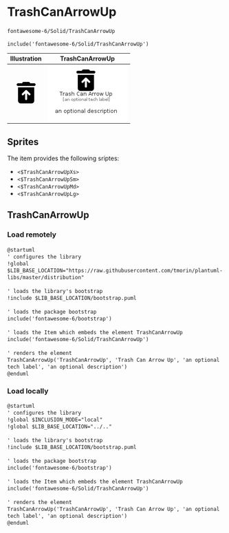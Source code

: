 # TrashCanArrowUp


```text
fontawesome-6/Solid/TrashCanArrowUp
```

```text
include('fontawesome-6/Solid/TrashCanArrowUp')
```



| Illustration | TrashCanArrowUp |
| :---: | :---: |
| ![illustration for Illustration](../../fontawesome-6/Solid/TrashCanArrowUp.png) | ![illustration for TrashCanArrowUp](../../fontawesome-6/Solid/TrashCanArrowUp.Local.png) |



## Sprites
The item provides the following sriptes:

- `<$TrashCanArrowUpXs>`
- `<$TrashCanArrowUpSm>`
- `<$TrashCanArrowUpMd>`
- `<$TrashCanArrowUpLg>`





## TrashCanArrowUp

### Load remotely
```plantuml
@startuml
' configures the library
!global $LIB_BASE_LOCATION="https://raw.githubusercontent.com/tmorin/plantuml-libs/master/distribution"

' loads the library's bootstrap
!include $LIB_BASE_LOCATION/bootstrap.puml

' loads the package bootstrap
include('fontawesome-6/bootstrap')

' loads the Item which embeds the element TrashCanArrowUp
include('fontawesome-6/Solid/TrashCanArrowUp')

' renders the element
TrashCanArrowUp('TrashCanArrowUp', 'Trash Can Arrow Up', 'an optional tech label', 'an optional description')
@enduml
```

### Load locally
```plantuml
@startuml
' configures the library
!global $INCLUSION_MODE="local"
!global $LIB_BASE_LOCATION="../.."

' loads the library's bootstrap
!include $LIB_BASE_LOCATION/bootstrap.puml

' loads the package bootstrap
include('fontawesome-6/bootstrap')

' loads the Item which embeds the element TrashCanArrowUp
include('fontawesome-6/Solid/TrashCanArrowUp')

' renders the element
TrashCanArrowUp('TrashCanArrowUp', 'Trash Can Arrow Up', 'an optional tech label', 'an optional description')
@enduml
```

